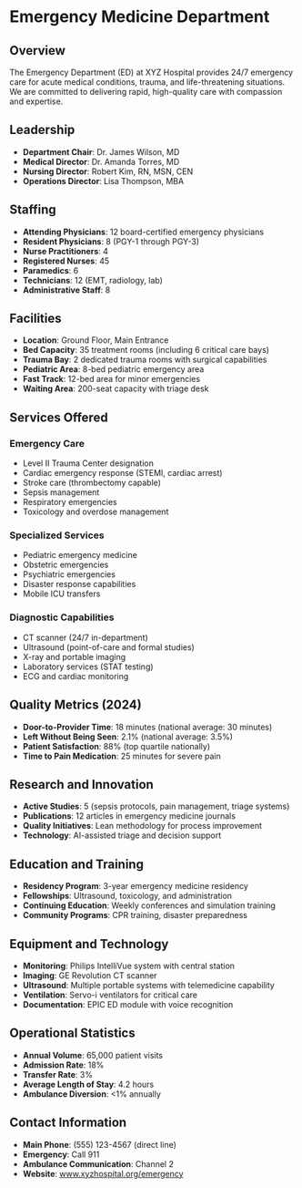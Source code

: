 # Emergency Medicine Department

## Overview
The Emergency Department (ED) at XYZ Hospital provides 24/7 emergency care for acute medical conditions, trauma, and life-threatening situations. We are committed to delivering rapid, high-quality care with compassion and expertise.

## Leadership
- **Department Chair**: Dr. James Wilson, MD
- **Medical Director**: Dr. Amanda Torres, MD
- **Nursing Director**: Robert Kim, RN, MSN, CEN
- **Operations Director**: Lisa Thompson, MBA

## Staffing
- **Attending Physicians**: 12 board-certified emergency physicians
- **Resident Physicians**: 8 (PGY-1 through PGY-3)
- **Nurse Practitioners**: 4
- **Registered Nurses**: 45
- **Paramedics**: 6
- **Technicians**: 12 (EMT, radiology, lab)
- **Administrative Staff**: 8

## Facilities
- **Location**: Ground Floor, Main Entrance
- **Bed Capacity**: 35 treatment rooms (including 6 critical care bays)
- **Trauma Bay**: 2 dedicated trauma rooms with surgical capabilities
- **Pediatric Area**: 8-bed pediatric emergency area
- **Fast Track**: 12-bed area for minor emergencies
- **Waiting Area**: 200-seat capacity with triage desk

## Services Offered
### Emergency Care
- Level II Trauma Center designation
- Cardiac emergency response (STEMI, cardiac arrest)
- Stroke care (thrombectomy capable)
- Sepsis management
- Respiratory emergencies
- Toxicology and overdose management

### Specialized Services
- Pediatric emergency medicine
- Obstetric emergencies
- Psychiatric emergencies
- Disaster response capabilities
- Mobile ICU transfers

### Diagnostic Capabilities
- CT scanner (24/7 in-department)
- Ultrasound (point-of-care and formal studies)
- X-ray and portable imaging
- Laboratory services (STAT testing)
- ECG and cardiac monitoring

## Quality Metrics (2024)
- **Door-to-Provider Time**: 18 minutes (national average: 30 minutes)
- **Left Without Being Seen**: 2.1% (national average: 3.5%)
- **Patient Satisfaction**: 88% (top quartile nationally)
- **Time to Pain Medication**: 25 minutes for severe pain

## Research and Innovation
- **Active Studies**: 5 (sepsis protocols, pain management, triage systems)
- **Publications**: 12 articles in emergency medicine journals
- **Quality Initiatives**: Lean methodology for process improvement
- **Technology**: AI-assisted triage and decision support

## Education and Training
- **Residency Program**: 3-year emergency medicine residency
- **Fellowships**: Ultrasound, toxicology, and administration
- **Continuing Education**: Weekly conferences and simulation training
- **Community Programs**: CPR training, disaster preparedness

## Equipment and Technology
- **Monitoring**: Philips IntelliVue system with central station
- **Imaging**: GE Revolution CT scanner
- **Ultrasound**: Multiple portable systems with telemedicine capability
- **Ventilation**: Servo-i ventilators for critical care
- **Documentation**: EPIC ED module with voice recognition

## Operational Statistics
- **Annual Volume**: 65,000 patient visits
- **Admission Rate**: 18%
- **Transfer Rate**: 3%
- **Average Length of Stay**: 4.2 hours
- **Ambulance Diversion**: <1% annually

## Contact Information
- **Main Phone**: (555) 123-4567 (direct line)
- **Emergency**: Call 911
- **Ambulance Communication**: Channel 2
- **Website**: www.xyzhospital.org/emergency